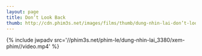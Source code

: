 ```yaml
---
layout: page
title: Don’t Look Back
thumb: http://cdn.phim3s.net/images/films/thumb/dung-nhin-lai-don’t-look-back-2009.jpg
---
```

{% include jwpadv src='//phim3s.net/phim-le/dung-nhin-lai_3380/xem-phim//video.mp4' %}